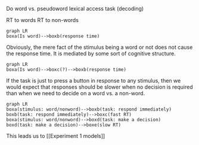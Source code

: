 
Do word vs. pseudoword lexical access task (decoding)

RT to words
RT to non-words

```mermaid
graph LR
boxa(Is word)-->boxb(response time)
```

Obviously, the mere fact of the stimulus being a word or not does not cause the response time. It is mediated by some sort of cognitive structure.

```mermaid
graph LR
boxa(Is word)-->boxc(?)-->boxb(response time)
```

If the task is just to press a button in response to any stimulus, then we would expect that responses should be slower when no decision is required than when we need to decide on a word vs. a non-word.

```mermaid
graph LR
boxa(stimulus: word/nonword)-->boxb(task: respond immediately)
boxb(task: respond immediately)-->boxc(fast RT)
boxa(stimulus: word/nonword)-->boxd(task: make a decision)
boxd(task: make a decision)-->boxe(slow RT)
```


This leads us to [[Experiment 1 models]]


